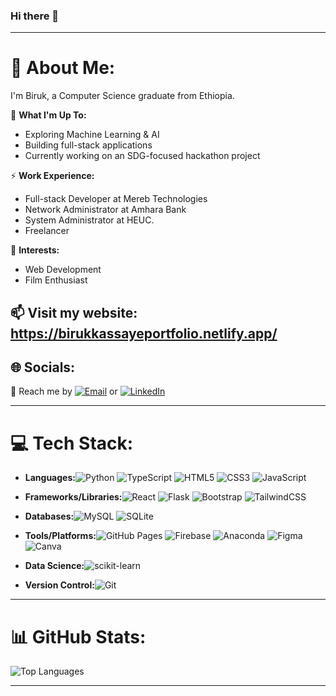 ### Hi there 👋

---

# 💫 About Me:
I'm Biruk, a Computer Science graduate from Ethiopia.

🚀 **What I'm Up To:**
- Exploring Machine Learning & AI
- Building full-stack applications
- Currently working on an SDG-focused hackathon project

⚡️ **Work Experience:**
- Full-stack Developer at Mereb Technologies
- Network Administrator at Amhara Bank
- System Administrator at HEUC.
- Freelancer

🌱 **Interests:**
- Web Development
- Film Enthusiast

📫 Visit my website: https://birukkassayeportfolio.netlify.app/
---

## 🌐 Socials:
💬 Reach me by [![Email](https://img.shields.io/badge/Email-%23D14836.svg?logo=gmail&logoColor=white)](mailto:kassayebiruk0@gmail.com) or [![LinkedIn](https://img.shields.io/badge/LinkedIn-%230077B5.svg?logo=linkedin&logoColor=white)](https://linkedin.com/in/biruk-kassaye)

---

# 💻 Tech Stack:
- **Languages:**![Python](https://img.shields.io/badge/python-3670A0?style=for-the-badge&logo=python&logoColor=ffdd54) ![TypeScript](https://img.shields.io/badge/typescript-%23007ACC.svg?style=for-the-badge&logo=typescript&logoColor=white) ![HTML5](https://img.shields.io/badge/html5-%23E34F26.svg?style=for-the-badge&logo=html5&logoColor=white) ![CSS3](https://img.shields.io/badge/css3-%231572B6.svg?style=for-the-badge&logo=css3&logoColor=white) ![JavaScript](https://img.shields.io/badge/javascript-%23323330.svg?style=for-the-badge&logo=javascript&logoColor=%23F7DF1E)

- **Frameworks/Libraries:**![React](https://img.shields.io/badge/react-%2320232a.svg?style=for-the-badge&logo=react&logoColor=%2361DAFB) ![Flask](https://img.shields.io/badge/flask-%23000.svg?style=for-the-badge&logo=flask&logoColor=white) ![Bootstrap](https://img.shields.io/badge/bootstrap-%238511FA.svg?style=for-the-badge&logo=bootstrap&logoColor=white) ![TailwindCSS](https://img.shields.io/badge/tailwindcss-%2338B2AC.svg?style=for-the-badge&logo=tailwind-css&logoColor=white)

- **Databases:**![MySQL](https://img.shields.io/badge/mysql-%2300000f.svg?style=for-the-badge&logo=mysql&logoColor=white) ![SQLite](https://img.shields.io/badge/sqlite-%2307405e.svg?style=for-the-badge&logo=sqlite&logoColor=white)

- **Tools/Platforms:**![GitHub Pages](https://img.shields.io/badge/github%20pages-121013?style=for-the-badge&logo=github&logoColor=white) ![Firebase](https://img.shields.io/badge/firebase-%23039BE5.svg?style=for-the-badge&logo=firebase) ![Anaconda](https://img.shields.io/badge/Anaconda-%2344A833.svg?style=for-the-badge&logo=anaconda&logoColor=white) ![Figma](https://img.shields.io/badge/figma-%23F24E1E.svg?style=for-the-badge&logo=figma&logoColor=white) ![Canva](https://img.shields.io/badge/Canva-%2300C4CC.svg?style=for-the-badge&logo=Canva&logoColor=white)

- **Data Science:**![scikit-learn](https://img.shields.io/badge/scikit--learn-%23F7931E.svg?style=for-the-badge&logo=scikit-learn&logoColor=white)

- **Version Control:**![Git](https://img.shields.io/badge/Git-%23F05033.svg?style=for-the-badge&logo=git&logoColor=white)

---

# 📊 GitHub Stats:
![Top Languages](https://github-readme-stats.vercel.app/api/top-langs/?username=Biruk42&theme=onedark&hide_border=false&include_all_commits=false&count_private=false&layout=compact)

---
